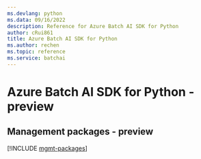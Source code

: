 ```yaml
---
ms.devlang: python
ms.data: 09/16/2022
description: Reference for Azure Batch AI SDK for Python
author: cRui861
title: Azure Batch AI SDK for Python
ms.author: rechen
ms.topic: reference
ms.service: batchai
---
```

# Azure Batch AI SDK for Python - preview

## Management packages - preview
[!INCLUDE [mgmt-packages](batch-ai-mgmt-index.md)]